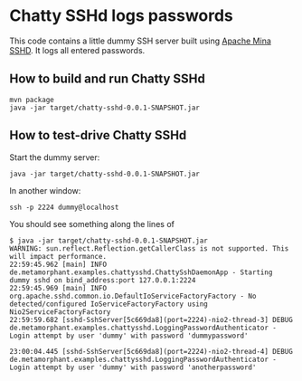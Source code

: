 # Chatty SSHd logs passwords

This code contains a little dummy SSH server built using [Apache Mina SSHD](https://mina.apache.org/sshd-project/). It logs all entered passwords.

## How to build and run Chatty SSHd

```console
mvn package
java -jar target/chatty-sshd-0.0.1-SNAPSHOT.jar
```

## How to test-drive Chatty SSHd

Start the dummy server:

```console
java -jar target/chatty-sshd-0.0.1-SNAPSHOT.jar
```

In another window:

```console
ssh -p 2224 dummy@localhost
```

You should see something along the lines of

```console
$ java -jar target/chatty-sshd-0.0.1-SNAPSHOT.jar 
WARNING: sun.reflect.Reflection.getCallerClass is not supported. This will impact performance.
22:59:45.962 [main] INFO  de.metamorphant.examples.chattysshd.ChattySshDaemonApp - Starting dummy sshd on bind_address:port 127.0.0.1:2224
22:59:45.969 [main] INFO  org.apache.sshd.common.io.DefaultIoServiceFactoryFactory - No detected/configured IoServiceFactoryFactory using Nio2ServiceFactoryFactory
22:59:59.682 [sshd-SshServer[5c669da8](port=2224)-nio2-thread-3] DEBUG de.metamorphant.examples.chattysshd.LoggingPasswordAuthenticator - Login attempt by user 'dummy' with password 'dummypassword'

23:00:04.445 [sshd-SshServer[5c669da8](port=2224)-nio2-thread-4] DEBUG de.metamorphant.examples.chattysshd.LoggingPasswordAuthenticator - Login attempt by user 'dummy' with password 'anotherpassword'

```
